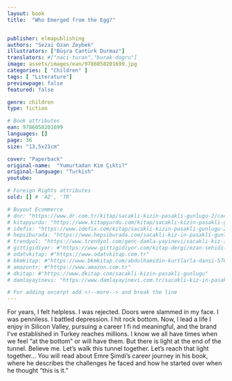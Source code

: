 ```yaml
---
layout: book
title:  "Who Emerged from the Egg?"


publisher: elmapublishing
authors: "Sezai Ozan Zeybek"
illustrators: ["Büşra Cantürk Durmaz"]
translators: #["naci-turan","burak-dogru"]
image: assets/images/ean/9786058201699.jpg
categories: [ "Children" ]
tags: [ "Literature"]
previewpage: false
featured: false

genre: children
type: fiction

# Book attributes
ean: 9786058201699
languages: []
page: 36
size: "13,5x21cm"

cover: "Paperback"
original-name:  "Yumurtadan Kim Çıktı?"
original-language: "Turkish"
youtube:

# Foreign Rights attributes
sold: [] # 'AZ', 'TR'

# Buyout Ecommerce
# dnr: "https://www.dr.com.tr/kitap/sacakli-kizin-pasakli-gunlugu-2/cocuk-ve-genclik/genclik-10-yas/roman-oyku/urunno=0001893059001"
# kitapyurdu: "https://www.kitapyurdu.com/kitap/sacakli-kizin-pasakli-gunlugu-2-/560122.html&filter_name=Sa%C3%A7akl%C4%B1+K%C4%B1z%27%C4%B1n+Pasakl%C4%B1+G%C3%BCnl%C3%BC%C4%9F%C3%BC+2"
# idefix: "https://www.idefix.com/kitap/sacakli-kizin-pasakli-gunlugu-2/cocuk-ve-genclik/genclik-10-yas/roman-oyku/urunno=0001893059001"
# hepsiburada: "https://www.hepsiburada.com/sacakli-kiz-in-pasakli-gunlugu-2-damla-yayinevi-p-HBV000012ER86"
# trendyol: "https://www.trendyol.com/genc-damla-yayinevi/sacakli-kiz-in-pasakli-gunlugu-2-p-54825777"
# gittigidiyor: #"https://www.gittigidiyor.com/kitap-dergi/ezan-sehidi-adnan-menderes_pdp_732728793"
# odatvkitap: #"https://www.odatvkitap.com.tr"
# bkmkitap: #"https://www.bkmkitap.com/abdulhamidin-kurtlarla-dansi-578226"
# amazontr: #"https://www.amazon.com.tr"
# dkitap: #"https://www.dkitap.com/sacakli-kizin-pasakli-gunlugu"
# damlayayinevi: "https://www.damlayayinevi.com.tr/sacakli-kiz-in-pasakli-gunlugu-2-bu-iste-bi-terslik-var"

# For adding excerpt add <!--more--> and break the line
---
```

For years, I felt helpless. I was rejected. Doors
were slammed in my face. I was penniless. I battled depression.
I hit rock bottom.
Now, I lead a life I enjoy in Silicon Valley, pursuing a career I fi nd meaningful, and the brand I’ve
established in Turkey reaches millions.
I know we all have times when we feel “at the bottom” or will have them. But there is light at the end
of the tunnel. Believe me. Let’s walk this tunnel
together. Let’s reach that light together...
You will read about Emre Şimdi’s career journey
in his book, where he describes the challenges he
faced and how he started over when he thought
“this is it.”
<!--more--> 

